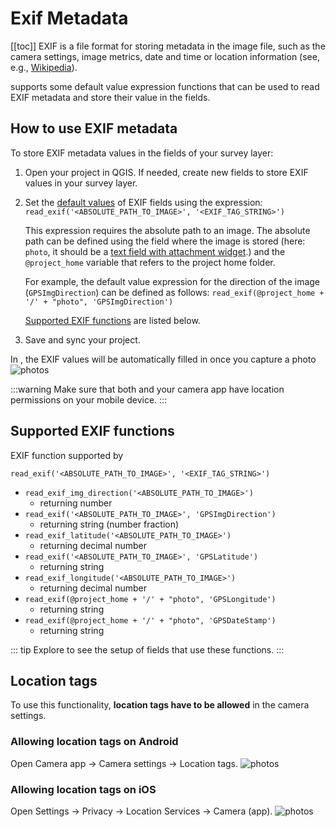 # Exif Metadata
[[toc]]
EXIF is a file format for storing metadata in the image file, such as the camera settings, image metrics, date and time or location information (see, e.g., [Wikipedia](https://en.wikipedia.org/wiki/Exif)). 

<MobileAppName /> supports some default value expression functions that can be used to read EXIF metadata and store their value in the fields.

## How to use EXIF metadata 
To store EXIF metadata values in the fields of your survey layer:
1. Open your <MainPlatformName /> project in QGIS. If needed, create new fields to store EXIF values in your survey layer.
2. Set the [default values](./settingup_forms_settings/#default-values) of EXIF fields using the expression:
   `read_exif('<ABSOLUTE_PATH_TO_IMAGE>', '<EXIF_TAG_STRING>')` 
   
   This expression requires the absolute path to an image. The absolute path can be defined using the field where the image is stored (here: `photo`, it should be a [text field with attachment widget](./settingup_forms_photo/).) and the `@project_home` variable that refers to the project home folder.
   
   For example, the default value expression for the direction of the image (`GPSImgDirection`) can be defined as follows:
   `read_exif(@project_home + '/' + "photo", 'GPSImgDirection')`
      
   [Supported EXIF functions](#supported-exif-functions) are listed below.

3. Save and sync your project. 

In <MobileAppName />, the EXIF values will be automatically filled in once you capture a photo
![photos](./gps_exif_metadata.png)

:::warning
Make sure that both <MobileAppName /> and your camera app have location permissions on your mobile device.
:::

## Supported EXIF functions
EXIF function supported by <MobileAppName /> 

`read_exif('<ABSOLUTE_PATH_TO_IMAGE>', '<EXIF_TAG_STRING>')` 


- `read_exif_img_direction('<ABSOLUTE_PATH_TO_IMAGE>')` 
    - returning number
- `read_exif('<ABSOLUTE_PATH_TO_IMAGE>', 'GPSImgDirection')`
    - returning string (number fraction)
- `read_exif_latitude('<ABSOLUTE_PATH_TO_IMAGE>')` 
    - returning decimal number
- `read_exif('<ABSOLUTE_PATH_TO_IMAGE>', 'GPSLatitude')`
    - returning string
- `read_exif_longitude('<ABSOLUTE_PATH_TO_IMAGE>')` 
    - returning decimal number
- `read_exif(@project_home + '/' + "photo", 'GPSLongitude')`
    - returning string
- `read_exif(@project_home + '/' + "photo", 'GPSDateStamp')`
    - returning string     
        
::: tip
Explore <MerginMapsProject id="documentation/exif-metadata" /> to see the setup of fields that use these functions.
:::
    


## Location tags
To use this functionality, **location tags have to be allowed** in the camera settings.

### Allowing location tags on Android
Open Camera app -> Camera settings -> Location tags. 
![photos](./android_geo_tags.jpg)

### Allowing location tags on iOS
Open Settings -> Privacy -> Location Services -> Camera (app).
![photos](./ios_geo_tags.png)
